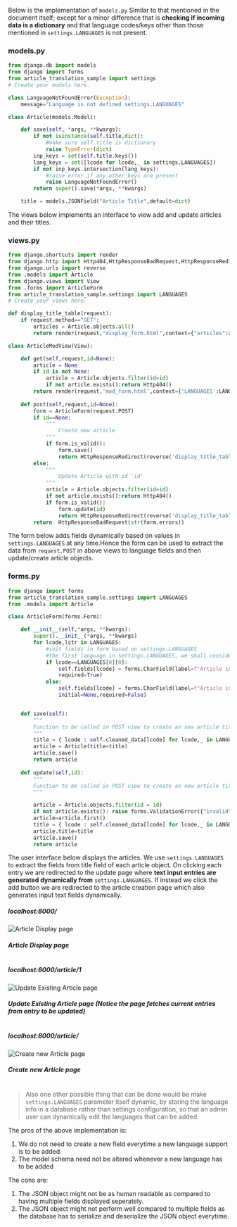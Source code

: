 
Below is the implementation of `models.py` Similar to that mentioned in the document itself; except for a minor difference that is **checking if incoming data is a dictionary** and that language codes/keys other than those mentioned in `settings.LANGUAGES` is not present.

### models.py
```python
from django.db import models
from django import forms
from article_translation_sample import settings
# Create your models here.

class LanguageNotFoundError(Exception):
    message="Language is not defined settings.LANGUAGES"

class Article(models.Model):

    def save(self, *args, **kwargs):
        if not isinstance(self.title,dict): 
            #make sure self.title is dictionary
            raise TypeError(dict)
        inp_keys = set(self.title.keys())
        lang_keys = set([lcode for lcode,_ in settings.LANGUAGES])
        if not inp_keys.intersection(lang_keys):
            #raise error if any other keys are present
            raise LanguageNotFoundError()
        return super().save(*args, **kwargs)

    title = models.JSONField("Article Title",default=dict)

```
The views below implements an interface to view add and update articles and their titles.

### views.py
```python
from django.shortcuts import render
from django.http import Http404,HttpResponseBadRequest,HttpResponseRedirect
from django.urls import reverse
from .models import Article
from django.views import View
from .forms import ArticleForm
from article_translation_sample.settings import LANGUAGES
# Create your views here.

def display_title_table(request):
    if request.method=="GET":
        articles = Article.objects.all()
        return render(request,"display_form.html",context={"articles":articles,"LANGUAGES":LANGUAGES})

class ArticleModView(View):

    def get(self,request,id=None):
        article = None
        if id is not None:
            article = Article.objects.filter(id=id)
            if not article.exists():return Http404()
        return render(request,'mod_form.html',context={'LANGUAGES':LANGUAGES,'id':id,'article':article and article.first()})
    
    def post(self,request,id=None):
        form = ArticleForm(request.POST)
        if id==None:
            """
                Create new article
            """
            if form.is_valid():
                form.save()
                return HttpResponseRedirect(reverse('display_title_table'))
        else:
            """
                Update Article with id 'id'
            """
            article = Article.objects.filter(id=id)
            if not article.exists():return Http404()
            if form.is_valid():
                form.update(id)
                return HttpResponseRedirect(reverse('display_title_table'))
        return  HttpResponseBadRequest(str(form.errors))
```
The form below adds fields dynamically based on values in `settings.LANGUAGES` at any time.Hence the form can be used to extract the data from `request.POST` in above views to  language fields and then update/create article objects.
### forms.py
```python
from django import forms
from article_translation_sample.settings import LANGUAGES
from .models import Article

class ArticleForm(forms.Form):

    def __init__(self,*args, **kwargs):
        super().__init__(*args, **kwargs)
        for lcode,lstr in LANGUAGES:
            #init fields in form based on settings.LANGUAGES
            #the first language in settings.LANGUAGES, we shall consider as default language hence required
            if lcode==LANGUAGES[0][0]:
                self.fields[lcode] = forms.CharField(label=f"Article in {lstr}",
                required=True)
            else:
                self.fields[lcode] = forms.CharField(label=f"Article in {lstr}",
                initial=None,required=False)


    def save(self):
        """
        Function to be called in POST view to create an new article titles.
        """
        title = { lcode : self.cleaned_data[lcode] for lcode,_ in LANGUAGES}
        article = Article(title=title)
        article.save()
        return article
        
    def update(self,id):
        """
        Function to be called in POST view to create an new article titles.
        """

        article = Article.objects.filter(id = id)
        if not article.exists(): raise forms.ValidationError({"invalid":"Article does not Exists"})
        article=article.first()
        title = { lcode : self.cleaned_data[lcode] for lcode,_ in LANGUAGES}
        article.title=title
        article.save()
        return article

```
The user interface below displays the articles. We use `settings.LANGUAGES` to extract the fields from title field of each article object. On clicking each entry we are redirected to the update page where **text input entries are generated dynamically from** `settings.LANGUAGES`. If instead we click the add button we are redirected to the article creation page which also generates input text fields dynamically.

##### localhost:8000/
![Article Display page]([readme_assets\image1.png](https://media.githubusercontent.com/media/mjsirfan2015/article_translation_sample/main/readme_assets/image1.png) "Article Display page")
##### Article Display page
#
##### localhost:8000/article/1
![Update Existing Article page]([readme_assets\image2.png](https://media.githubusercontent.com/media/mjsirfan2015/article_translation_sample/main/readme_assets/image2.png) "[Update Existing Article page")
##### Update Existing Article page (Notice the page fetches current entries from entry to be updated)
#
##### localhost:8000/article/
![Create new Article page]([readme_assets\image3.png](https://media.githubusercontent.com/media/mjsirfan2015/article_translation_sample/main/readme_assets/image3.png) "Create new Article page")
##### Create new Article page
#
>Also one other possible thing that can be done would be make `settings.LANGUAGES` parameter itself dynamic, by storing the language info in a database rather than settings configuration, so that an admin user can dynamically edit the languages that can be added.

The pros of the above implementation is:
1) We do not need to create a new field everytime a new language support is to be added.
2) The model schema need not be altered whenever a new language has to be added

The cons are:
1) The JSON object might not be as human readable as compared to having multiple fields displayed seperately.
2) The JSON object might not perform well compared to multiple fields as the database has to serialize and deserialize the JSON object everytime.
